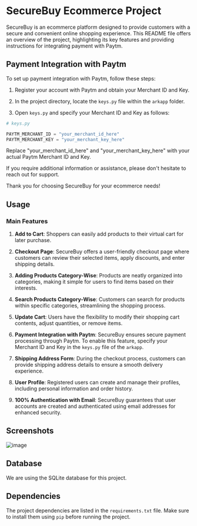 
# SecureBuy Ecommerce Project

SecureBuy is an ecommerce platform designed to provide customers with a secure and convenient online shopping experience. This README file offers an overview of the project, highlighting its key features and providing instructions for integrating payment with Paytm.

## Payment Integration with Paytm

To set up payment integration with Paytm, follow these steps:

1. Register your account with Paytm and obtain your Merchant ID and Key.

2. In the project directory, locate the `keys.py` file within the `arkapp` folder.

3. Open `keys.py` and specify your Merchant ID and Key as follows:

```python
# keys.py

PAYTM_MERCHANT_ID = "your_merchant_id_here"
PAYTM_MERCHANT_KEY = "your_merchant_key_here"
```

Replace "your_merchant_id_here" and "your_merchant_key_here" with your actual Paytm Merchant ID and Key.

If you require additional information or assistance, please don't hesitate to reach out for support.

Thank you for choosing SecureBuy for your ecommerce needs!

## Usage

### Main Features

1. **Add to Cart**: Shoppers can easily add products to their virtual cart for later purchase.

2. **Checkout Page**: SecureBuy offers a user-friendly checkout page where customers can review their selected items, apply discounts, and enter shipping details.

3. **Adding Products Category-Wise**: Products are neatly organized into categories, making it simple for users to find items based on their interests.

4. **Search Products Category-Wise**: Customers can search for products within specific categories, streamlining the shopping process.

5. **Update Cart**: Users have the flexibility to modify their shopping cart contents, adjust quantities, or remove items.

6. **Payment Integration with Paytm**: SecureBuy ensures secure payment processing through Paytm. To enable this feature, specify your Merchant ID and Key in the `keys.py` file of the `arkapp`.

7. **Shipping Address Form**: During the checkout process, customers can provide shipping address details to ensure a smooth delivery experience.

8. **User Profile**: Registered users can create and manage their profiles, including personal information and order history.

9. **100% Authentication with Email**: SecureBuy guarantees that user accounts are created and authenticated using email addresses for enhanced security.

## Screenshots
![image](https://github.com/mangesh123vispute/SecureBuy-Bazaar/assets/112755002/f439cccb-54c0-49ee-9af9-ab52d7401081)



## Database

We are using the SQLite database for this project.

## Dependencies

The project dependencies are listed in the `requirements.txt` file. Make sure to install them using `pip` before running the project.

